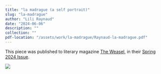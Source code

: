 ```yaml
---
title: "la madrague (a self portrait)"
slug: "la-madrague"
author: "Lili Raynaud"
date: "2024-06-06"
description: ""
collection: ""
pdf-location: "/assets/work/la-madrague/Raynaud-la-madrague.pdf"
---
```

This piece was published to literary magazine [The Weasel](https://weaselmagazine.com/), in their [Spring 2024 Issue](https://files.cargocollective.com/c2088190/SPRING2024_final_digital.pdf).

<img src="/assets/work/box/Raynaud-la-madrague-1.webp" class="vertical-image">
